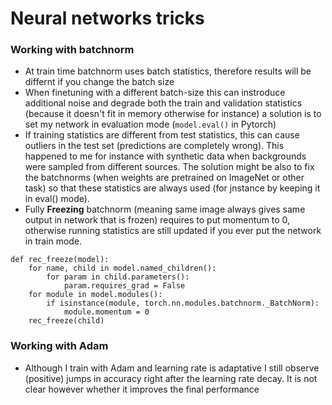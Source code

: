 # Neural networks tricks 

### Working with batchnorm

- At train time batchnorm uses batch statistics, therefore results will be differnt if you change the batch size
- When finetuning with a different batch-size this can instroduce additional noise and degrade both the train and validation statistics (because it doesn't fit in memory otherwise for instance) a solution is to set my network in evaluation mode  (`model.eval()` in Pytorch)
- If training statistics are different from test statistics, this can cause outliers in the test set (predictions are completely wrong). This happened to me for instance with synthetic data when backgrounds were sampled from different sources. The solution might be also to fix the batchnorms (when weights are pretrained on ImageNet or other task) so that these statistics are always used (for jnstance by keeping it in eval() mode).
- Fully **Freezing** batchnorm (meaning same image always gives same output in network that is frozen) requires to put momentum to 0, otherwise running statistics are still updated if you ever put the network in train mode.

```
def rec_freeze(model):
    for name, child in model.named_children():
        for param in child.parameters():
            param.requires_grad = False
    for module in model.modules():
        if isinstance(module, torch.nn.modules.batchnorm._BatchNorm):
            module.momentum = 0
    rec_freeze(child)
```




### Working with Adam

- Although I train with Adam and learning rate is adaptative I still observe (positive) jumps in accuracy right after the learning rate decay. It is not clear however whether it improves the final performance
